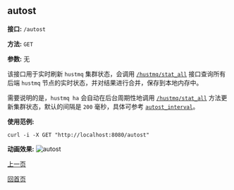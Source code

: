 ## autost ##

**接口:** `/autost`

**方法:** `GET`

**参数:**  无

该接口用于实时刷新 `hustmq` 集群状态，会调用 [`/hustmq/stat_all`](../hustmq/stat_all.md) 接口查询所有后端 `hustmq` 节点的实时状态，并对结果进行合并，保存到本地内存中。

需要说明的是，`hustmq ha` 会自动在后台周期性地调用 [`/hustmq/stat_all`](../hustmq/stat_all.md) 方法更新集群状态，默认的间隔是 `200` 毫秒，具体可参考 [`autost_interval`](../../advanced/ha/nginx.md)。

**使用范例:**

    curl -i -X GET "http://localhost:8080/autost"

**动画效果:**
![autost](../../../res/autost.gif)

[上一页](../ha.md)

[回首页](../../index.md)